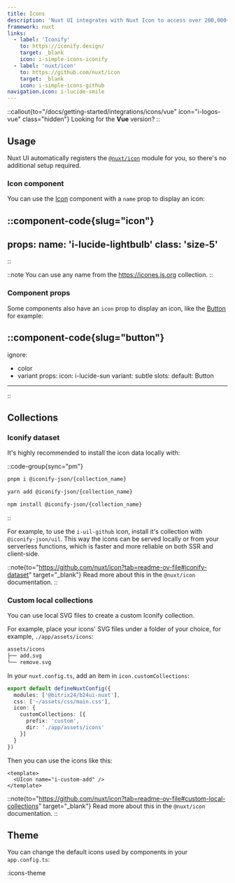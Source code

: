 ```yaml
---
title: Icons
description: 'Nuxt UI integrates with Nuxt Icon to access over 200,000+ icons from Iconify.'
framework: nuxt
links:
  - label: 'Iconify'
    to: https://iconify.design/
    target: _blank
    icon: i-simple-icons-iconify
  - label: 'nuxt/icon'
    to: https://github.com/nuxt/icon
    target: _blank
    icon: i-simple-icons-github
navigation.icon: i-lucide-smile
---
```


::callout{to="/docs/getting-started/integrations/icons/vue" icon="i-logos-vue" class="hidden"}
Looking for the **Vue** version?
::

## Usage

Nuxt UI automatically registers the [`@nuxt/icon`](https://github.com/nuxt/icon) module for you, so there's no additional setup required.

### Icon component

You can use the [Icon](/docs/components/icon) component with a `name` prop to display an icon:

::component-code{slug="icon"}
---
props:
  name: 'i-lucide-lightbulb'
  class: 'size-5'
---
::

::note
You can use any name from the <https://icones.js.org> collection.
::

### Component props

Some components also have an `icon` prop to display an icon, like the [Button](/docs/components/button) for example:

::component-code{slug="button"}
---
ignore:
  - color
  - variant
props:
  icon: i-lucide-sun
  variant: subtle
slots:
  default: Button
---
::

## Collections

### Iconify dataset

It's highly recommended to install the icon data locally with:

::code-group{sync="pm"}

```bash [pnpm]
pnpm i @iconify-json/{collection_name}
```

```bash [yarn]
yarn add @iconify-json/{collection_name}
```

```bash [npm]
npm install @iconify-json/{collection_name}
```

::

For example, to use the `i-uil-github` icon, install it's collection with `@iconify-json/uil`. This way the icons can be served locally or from your serverless functions, which is faster and more reliable on both SSR and client-side.

::note{to="https://github.com/nuxt/icon?tab=readme-ov-file#iconify-dataset" target="_blank"}
Read more about this in the `@nuxt/icon` documentation.
::

### Custom local collections

You can use local SVG files to create a custom Iconify collection.

For example, place your icons' SVG files under a folder of your choice, for example, `./app/assets/icons`:

```bash
assets/icons
├── add.svg
└── remove.svg
```

In your `nuxt.config.ts`, add an item in `icon.customCollections`:

```ts
export default defineNuxtConfig({
  modules: ['@bitrix24/b24ui-nuxt'],
  css: ['~/assets/css/main.css'],
  icon: {
    customCollections: [{
      prefix: 'custom',
      dir: './app/assets/icons'
    }]
  }
})
```

Then you can use the icons like this:

```vue
<template>
  <UIcon name="i-custom-add" />
</template>
```

::note{to="https://github.com/nuxt/icon?tab=readme-ov-file#custom-local-collections" target="_blank"}
Read more about this in the `@nuxt/icon` documentation.
::

## Theme

You can change the default icons used by components in your `app.config.ts`:

:icons-theme
